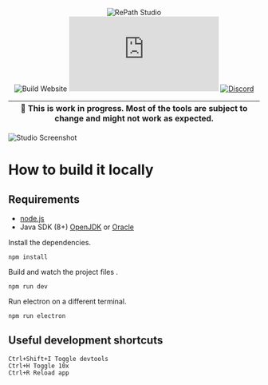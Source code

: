 <div align="center">
  
![RePath Studio](https://repath.studio/assets/images/banner.png)\
![Build Website](https://github.com/sprocketc/repath-studio/actions/workflows/studio.yml/badge.svg)
[![Matrix](https://img.shields.io/matrix/repath.studio:matrix.org?label=MATRIX&logo=matrix&color=%230098d4)](https://matrix.to/#/#repath.studio:matrix.org)
[![Discord](https://img.shields.io/discord/890005586958237716?color=%235865F2&label=Discord&logo=discord&logoColor=%23aaaaaa)](https://discord.gg/yzjY6W6ame)

</div>

| :construction: **This is work in progress.** Most of the tools are subject to change and might not work as expected.|
| --- |

![Studio Screenshot](https://repath.studio/assets/images/studio.png)

# How to build it locally

## Requirements
- [node.js](https://nodejs.org/)
- Java SDK (8+) [OpenJDK](https://www.oracle.com/java/technologies/downloads/) or [Oracle](https://nodejs.org/)

Install the dependencies.
```
npm install
```
Build and watch the project files . 
```
npm run dev
```
Run electron on a different terminal.
```
npm run electron
```

## Useful development shortcuts

```
Ctrl+Shift+I Toggle devtools
Ctrl+H Toggle 10x
Ctrl+R Reload app
```
